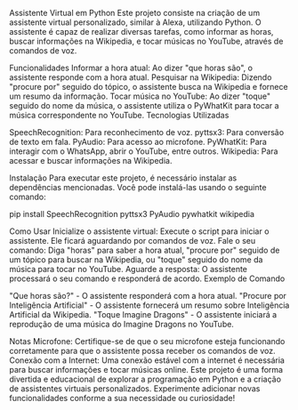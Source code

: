 Assistente Virtual em Python
Este projeto consiste na criação de um assistente virtual personalizado, similar à Alexa, utilizando Python. O assistente é capaz de realizar diversas tarefas, como informar as horas, buscar informações na Wikipedia, e tocar músicas no YouTube, através de comandos de voz.

Funcionalidades
Informar a hora atual: Ao dizer "que horas são", o assistente responde com a hora atual.
Pesquisar na Wikipedia: Dizendo "procure por" seguido do tópico, o assistente busca na Wikipedia e fornece um resumo da informação.
Tocar música no YouTube: Ao dizer "toque" seguido do nome da música, o assistente utiliza o PyWhatKit para tocar a música correspondente no YouTube.
Tecnologias Utilizadas

SpeechRecognition: Para reconhecimento de voz.
pyttsx3: Para conversão de texto em fala.
PyAudio: Para acesso ao microfone.
PyWhatKit: Para interagir com o WhatsApp, abrir o YouTube, entre outros.
Wikipedia: Para acessar e buscar informações na Wikipedia.

Instalação
Para executar este projeto, é necessário instalar as dependências mencionadas. Você pode instalá-las usando o seguinte comando:

pip install SpeechRecognition pyttsx3 PyAudio pywhatkit wikipedia

Como Usar
Inicialize o assistente virtual: Execute o script para iniciar o assistente. Ele ficará aguardando por comandos de voz.
Fale o seu comando: Diga "horas" para saber a hora atual, "procure por" seguido de um tópico para buscar na Wikipedia, ou "toque" seguido do nome da música para tocar no YouTube.
Aguarde a resposta: O assistente processará o seu comando e responderá de acordo.
Exemplo de Comando

"Que horas são?" - O assistente responderá com a hora atual.
"Procure por Inteligência Artificial" - O assistente fornecerá um resumo sobre Inteligência Artificial da Wikipedia.
"Toque Imagine Dragons" - O assistente iniciará a reprodução de uma música do Imagine Dragons no YouTube.

Notas
Microfone: Certifique-se de que o seu microfone esteja funcionando corretamente para que o assistente possa receber os comandos de voz.
Conexão com a Internet: Uma conexão estável com a internet é necessária para buscar informações e tocar músicas online.
Este projeto é uma forma divertida e educacional de explorar a programação em Python e a criação de assistentes virtuais personalizados. Experimente adicionar novas funcionalidades conforme a sua necessidade ou curiosidade!
